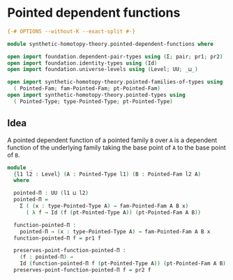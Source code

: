 # Pointed dependent functions

```agda
{-# OPTIONS --without-K --exact-split #-}

module synthetic-homotopy-theory.pointed-dependent-functions where

open import foundation.dependent-pair-types using (Σ; pair; pr1; pr2)
open import foundation.identity-types using (Id)
open import foundation.universe-levels using (Level; UU; _⊔_)

open import synthetic-homotopy-theory.pointed-families-of-types using
  ( Pointed-Fam; fam-Pointed-Fam; pt-Pointed-Fam)
open import synthetic-homotopy-theory.pointed-types using
  ( Pointed-Type; type-Pointed-Type; pt-Pointed-Type)
```

## Idea

A pointed dependent function of a pointed family `B` over `A` is a dependent function of the underlying family taking the base point of `A` to the base point of `B`.

```agda
module _
  {l1 l2 : Level} (A : Pointed-Type l1) (B : Pointed-Fam l2 A)
  where

  pointed-Π : UU (l1 ⊔ l2)
  pointed-Π =
    Σ ( (x : type-Pointed-Type A) → fam-Pointed-Fam A B x)
      ( λ f → Id (f (pt-Pointed-Type A)) (pt-Pointed-Fam A B))

  function-pointed-Π :
    pointed-Π → (x : type-Pointed-Type A) → fam-Pointed-Fam A B x
  function-pointed-Π f = pr1 f

  preserves-point-function-pointed-Π :
    (f : pointed-Π) →
    Id (function-pointed-Π f (pt-Pointed-Type A)) (pt-Pointed-Fam A B)
  preserves-point-function-pointed-Π f = pr2 f
```
